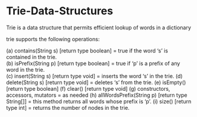 # Trie-Data-Structures
Trie is a data structure that permits efficient lookup of words in a dictionary 

trie supports the following operations:

(a) contains(String s) [return type boolean] = true if the word ‘s’ is contained in the trie.\
(b) isPrefix(String p) [return type boolean] = true if ‘p’ is a prefix of any word in the trie.\
(c) insert(String s) [return type void] = inserts the word ‘s’ in the trie.
(d) delete(String s) [return type void] = deletes ‘s’ from the trie.
(e) isEmpty() [return type boolean] 
(f) clear() [return type void]
(g) constructors, accessors, mutators = as needed
(h) allWordsPrefix(String p) [return type String[]] = this method returns all words whose prefix is ‘p’.
(i) size() [return type int] = returns the number of nodes in the trie.
